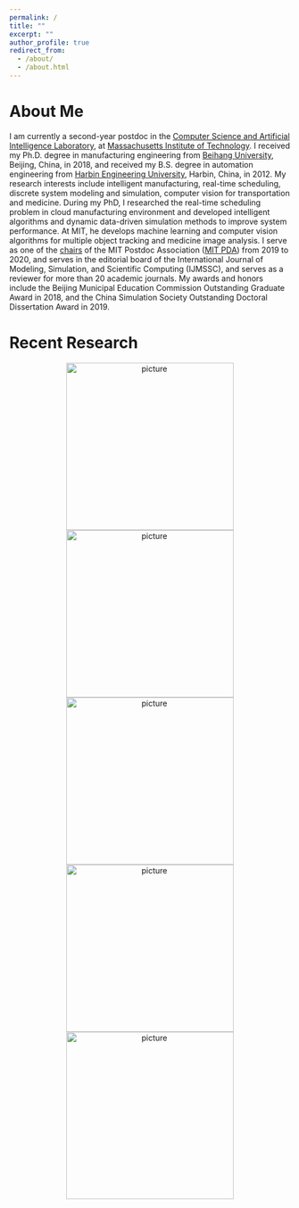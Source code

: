 ```yaml
---
permalink: /
title: ""
excerpt: ""
author_profile: true
redirect_from: 
  - /about/
  - /about.html
---
```


# About Me
I am currently a second-year postdoc in the [Computer Science and Artificial Intelligence Laboratory](https://www.csail.mit.edu/), at [Massachusetts Institute of Technology](https://www.mit.edu/). I received my Ph.D. degree in manufacturing engineering from [Beihang University](https://ev.buaa.edu.cn/), Beijing, China, in 2018, and received my B.S. degree in automation engineering from [Harbin Engineering University](https://english.hrbeu.edu.cn/), Harbin, China, in 2012. My research interests include intelligent manufacturing, real-time scheduling, discrete system modeling and simulation, computer vision for transportation and medicine. During my PhD, I researched the real-time scheduling problem in cloud manufacturing environment and developed intelligent algorithms and dynamic data-driven simulation methods to improve system performance. At MIT, he develops machine learning and computer vision algorithms for multiple object tracking and medicine image analysis. I serve as one of the [chairs](https://pda.mit.edu/about/officers/) of the MIT Postdoc Association ([MIT PDA](https://pda.mit.edu/)) from 2019 to 2020, and serves in the editorial board of the International Journal of Modeling, Simulation, and Scientific Computing (IJMSSC), and serves as a reviewer for more than 20 academic journals. My awards and honors include the Beijing Municipal Education Commission Outstanding Graduate Award in 2018, and the China Simulation Society Outstanding Doctoral Dissertation Award in 2019.

# Recent Research
<p align="center">
  <img src="https://longfei-zhou.github.io/files/TII_1.png" alt="picture" style="width: 300px;"/> 
  <img src="https://longfei-zhou.github.io/files/RCIM_1.png" alt="picture" style="width: 300px;"/> 
  <img src="https://longfei-zhou.github.io/files/IJAMT_1.png" alt="picture" style="width: 300px;"/> 
  <img src="https://longfei-zhou.github.io/files/IJCIM_1.png" alt="picture" style="width: 300px;"/> 
  <img src="https://longfei-zhou.github.io/files/EIS_1.png" alt="picture" style="width: 300px;"/> 
</p>
